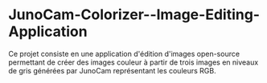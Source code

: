 # JunoCam-Colorizer--Image-Editing-Application
 Ce projet consiste en une application d'édition d'images open-source permettant de créer des images couleur à partir de trois images en niveaux de gris générées par JunoCam représentant les couleurs RGB.
